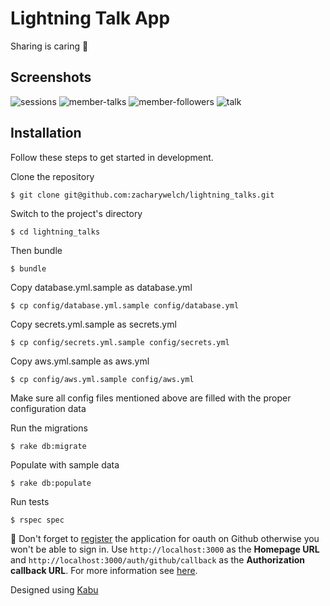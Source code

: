 # Lightning Talk App

Sharing is caring :purple_heart:

## Screenshots

![sessions](https://user-images.githubusercontent.com/2184939/30719189-8d0e04f6-9ef0-11e7-8639-3632ad5eb5e7.png)
![member-talks](https://user-images.githubusercontent.com/2184939/30719214-a0170962-9ef0-11e7-9d1c-ebabe76c74bc.png)
![member-followers](https://user-images.githubusercontent.com/2184939/30719125-4bce8b14-9ef0-11e7-91c3-9b89bf0a2f37.png)
![talk](https://user-images.githubusercontent.com/2184939/30719238-b587f09a-9ef0-11e7-84f7-b246624b58f1.png)

## Installation

Follow these steps to get started in development.

Clone the repository

    $ git clone git@github.com:zacharywelch/lightning_talks.git

Switch to the project's directory

    $ cd lightning_talks

Then bundle

    $ bundle

Copy database.yml.sample as database.yml

    $ cp config/database.yml.sample config/database.yml

Copy secrets.yml.sample as secrets.yml

    $ cp config/secrets.yml.sample config/secrets.yml

Copy aws.yml.sample as aws.yml

    $ cp config/aws.yml.sample config/aws.yml

Make sure all config files mentioned above are filled with the proper configuration data

Run the migrations

    $ rake db:migrate

Populate with sample data

    $ rake db:populate

Run tests

    $ rspec spec

:wave: Don't forget to [register](https://github.com/settings/applications/new) the application for oauth on Github otherwise you won't be able to sign in. Use `http://localhost:3000` as the **Homepage URL** and `http://localhost:3000/auth/github/callback` as the **Authorization callback URL**. For more information see [here](https://developer.github.com/apps/building-integrations/setting-up-and-registering-oauth-apps/registering-oauth-apps/).

Designed using [Kabu](https://github.com/zacharywelch/kabu)
